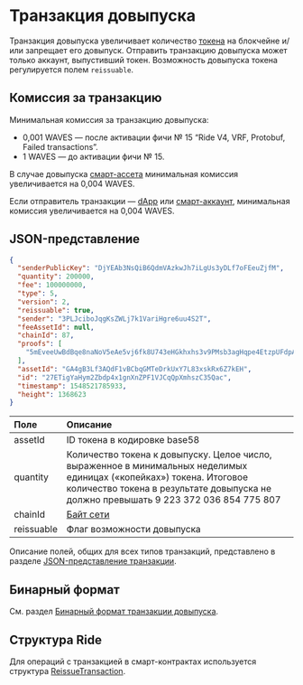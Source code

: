 # Транзакция довыпуска

Транзакция довыпуска увеличивает количество [токена](/ru/blockchain/token/) на блокчейне и/или запрещает его довыпуск. Отправить транзакцию довыпуска может только аккаунт, выпустивший токен. Возможность довыпуска токена регулируется полем `reissuable`.

## Комиссия за транзакцию

Минимальная комиссия за транзакцию довыпуска:
* 0,001 WAVES — после активации фичи № 15 “Ride V4, VRF, Protobuf, Failed transactions”.
* 1 WAVES — до активации фичи № 15.

В случае довыпуска [смарт-ассета](/ru/blockchain/token/smart-asset) минимальная комиссия увеличивается на 0,004 WAVES. 

Если отправитель транзакции —  [dApp](/ru/blockchain/account/dapp) или [смарт-аккаунт](/ru/blockchain/account/smart-account), минимальная комиссия увеличивается на 0,004 WAVES.

## JSON-представление

```json
{
  "senderPublicKey": "DjYEAb3NsQiB6QdmVAzkwJh7iLgUs3yDLf7oFEeuZjfM",
  "quantity": 200000,
  "fee": 100000000,
  "type": 5,
  "version": 2,
  "reissuable": true,
  "sender": "3PLJciboJqgKsZWLj7k1VariHgre6uu4S2T",
  "feeAssetId": null,
  "chainId": 87,
  "proofs": [
    "5mEveeUwBdBqe8naNoV5eAe5vj6fk8U743eHGkhxhs3v9PMsb3agHqpe4EtzpUFdpASJegXyjrGSbynZg557cnSq"
  ],
  "assetId": "GA4gB3Lf3AQdF1vBCbqGMTeDrkUxY7L83xskRx6Z7kEH",
  "id": "27ETigYaHym2Zbdp4x1gnXnZPF1VJCqQpXmhszC35Qac",
  "timestamp": 1548521785933,
  "height": 1368623
}
```

| Поле | Описание |
| :--- | :--- |
| assetId | ID токена в кодировке base58 |
| quantity | Количество токена к довыпуску. Целое число, выраженное в минимальных неделимых единицах («копейках») токена. Итоговое количество токена в результате довыпуска не должно превышать 9&nbsp;223&nbsp;372&nbsp;036&nbsp;854&nbsp;775&nbsp;807 |
| chainId | [Байт сети](/ru/blockchain/blockchain-network/chain-id) |
| reissuable | Флаг возможности довыпуска |

Описание полей, общих для всех типов транзакций, представлено в разделе [JSON-представление транзакции](/ru/blockchain/transaction/#json-представление-транзакции).

## Бинарный формат

См. раздел [Бинарный формат транзакции довыпуска](/ru/blockchain/binary-format/transaction-binary-format/reissue-transaction-binary-format).

## Структура Ride

Для операций с транзакцией в смарт-контрактах используется структура [ReissueTransaction](/ru/ride/structures/transaction-structures/reissue-transaction).

